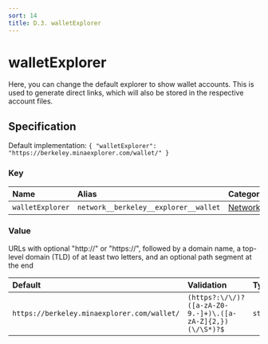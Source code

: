 ```yaml
---
sort: 14
title: D.3. walletExplorer
---
```


# walletExplorer

Here, you can change the default explorer to show wallet accounts. This is used to generate direct links, which will also be stored in the respective account files.


## Specification

Default implementation: ```{ "walletExplorer": "https://berkeley.minaexplorer.com/wallet/" }```

### Key

| **Name** | **Alias** | **Category** |  
|:--|:--|:--|
| ```walletExplorer``` | ```network__berkeley__explorer__wallet``` | [Network](../options/#network) |

### Value

URLs with optional "http://" or "https://", followed by a domain name, a top-level domain (TLD) of at least two letters, and an optional path segment at the end

| **Default** | **Validation** | **Type** |
|:--|:--|:--|
| ```https://berkeley.minaexplorer.com/wallet/``` | ```(https?:\/\/)?([a-zA-Z0-9.-]+)\.([a-zA-Z]{2,})(\/\S*)?$``` | ```string``` |

